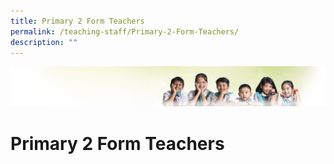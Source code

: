 ```yaml
---
title: Primary 2 Form Teachers
permalink: /teaching-staff/Primary-2-Form-Teachers/
description: ""
---
```

![](/images/Banner.jpg)

Primary 2 Form Teachers
=======================